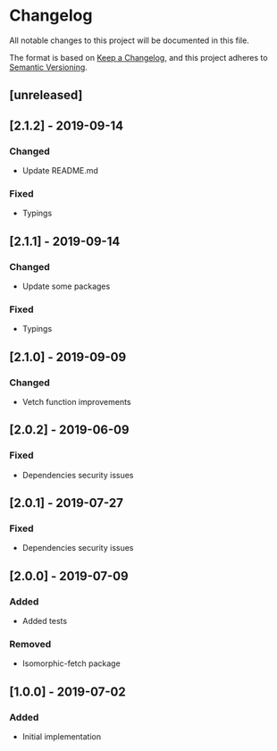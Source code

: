 # Changelog
All notable changes to this project will be documented in this file.

The format is based on [Keep a Changelog](https://keepachangelog.com/en/1.0.0/),
and this project adheres to [Semantic Versioning](https://semver.org/spec/v2.0.0.html).

## [unreleased]

## [2.1.2] - 2019-09-14
### Changed
- Update README.md

### Fixed
- Typings

## [2.1.1] - 2019-09-14
### Changed
- Update some packages

### Fixed
- Typings

## [2.1.0] - 2019-09-09
### Changed
- Vetch function improvements

## [2.0.2] - 2019-06-09
### Fixed
- Dependencies security issues

## [2.0.1] - 2019-07-27
### Fixed
- Dependencies security issues

## [2.0.0] - 2019-07-09
### Added
- Added tests

### Removed
- Isomorphic-fetch package


## [1.0.0] - 2019-07-02
### Added
- Initial implementation
